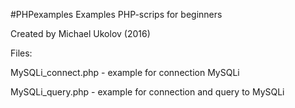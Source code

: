 #PHPexamples
Examples PHP-scrips for beginners

Created by Michael Ukolov (2016)

Files:

MySQLi_connect.php - example for connection MySQLi   

MySQLi_query.php - example for connection and query to MySQLi
